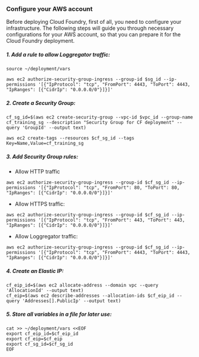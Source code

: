 ### Configure your AWS account

Before deploying Cloud Foundry, first of all, you need to configure your infrastructure. The following steps will guide you through necessary configurations for your AWS account, so that you can prepare it for the Cloud Foundry deployment.

##### 1. Add a rule to allow Loggregator traffic:
```exec
source ~/deployment/vars

aws ec2 authorize-security-group-ingress --group-id $sg_id --ip-permissions '[{"IpProtocol": "tcp", "FromPort": 4443, "ToPort": 4443, "IpRanges": [{"CidrIp": "0.0.0.0/0"}]}]'
```
##### 2. Create a Security Group:
```exec
cf_sg_id=$(aws ec2 create-security-group --vpc-id $vpc_id --group-name cf_training_sg --description "Security Group for CF deployment" --query 'GroupId' --output text)

aws ec2 create-tags --resources $cf_sg_id --tags Key=Name,Value=cf_training_sg
```

##### 3. Add Security Group rules:
  * Allow HTTP traffic
    
```exec
aws ec2 authorize-security-group-ingress --group-id $cf_sg_id --ip-permissions '[{"IpProtocol": "tcp", "FromPort": 80, "ToPort": 80, "IpRanges": [{"CidrIp": "0.0.0.0/0"}]}]'
```

  * Allow HTTPS traffic:
    
```exec
aws ec2 authorize-security-group-ingress --group-id $cf_sg_id --ip-permissions '[{"IpProtocol": "tcp", "FromPort": 443, "ToPort": 443, "IpRanges": [{"CidrIp": "0.0.0.0/0"}]}]'
```

  * Allow Loggregator traffic:
    
```exec
aws ec2 authorize-security-group-ingress --group-id $cf_sg_id --ip-permissions '[{"IpProtocol": "tcp", "FromPort": 4443, "ToPort": 4443, "IpRanges": [{"CidrIp": "0.0.0.0/0"}]}]'
```

##### 4. Create an Elastic IP:

```exec
cf_eip_id=$(aws ec2 allocate-address --domain vpc --query 'AllocationId' --output text)
cf_eip=$(aws ec2 describe-addresses --allocation-ids $cf_eip_id --query 'Addresses[].PublicIp' --output text)
```

##### 5. Store all variables in a file for later use:

```exec
cat >> ~/deployment/vars <<EOF
export cf_eip_id=$cf_eip_id
export cf_eip=$cf_eip
export cf_sg_id=$cf_sg_id
EOF
```
